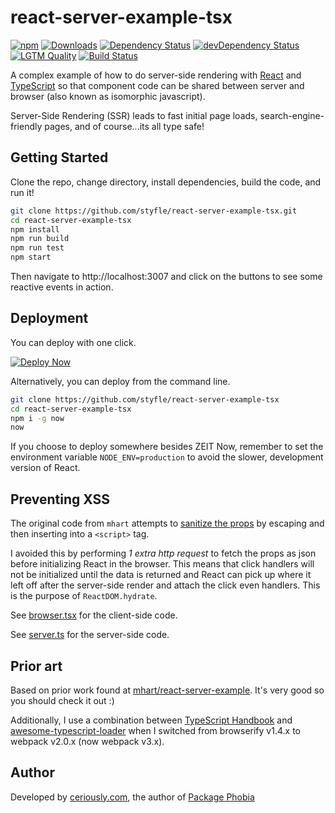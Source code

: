 # react-server-example-tsx

[![npm](https://badgen.net/npm/v/react-server-example-tsx)](https://www.npmjs.com/package/react-server-example-tsx)
[![Downloads](https://badgen.net/npm/dt/react-server-example-tsx)](https://www.npmjs.com/package/react-server-example-tsx)
[![Dependency Status](https://badgen.net/david/dep/styfle/react-server-example-tsx)](https://david-dm.org/styfle/react-server-example-tsx)
[![devDependency Status](https://badgen.net/david/dev/styfle/react-server-example-tsx)](https://david-dm.org/styfle/react-server-example-tsx?type=dev)
[![LGTM Quality](https://badgen.net/lgtm/grade/javascript/g/styfle/react-server-example-tsx)](https://lgtm.com/projects/g/styfle/react-server-example-tsx/)
[![Build Status](https://badgen.net/travis/styfle/react-server-example-tsx)](https://travis-ci.org/styfle/react-server-example-tsx)

A complex example of how to do server-side rendering with
[React](http://facebook.github.io/react/) and [TypeScript](https://www.typescriptlang.org/) so that component code can be shared between server and browser (also known as isomorphic javascript).

Server-Side Rendering (SSR) leads to fast initial page loads, search-engine-friendly pages, and of course...its all type safe!


## Getting Started

Clone the repo, change directory, install dependencies, build the code, and run it!

```sh
git clone https://github.com/styfle/react-server-example-tsx.git
cd react-server-example-tsx
npm install
npm run build
npm run test
npm start
```

Then navigate to http://localhost:3007 and click on the buttons to see some reactive events in action.

## Deployment

You can deploy with one click.

[![Deploy Now](https://zeit.co/button)](https://zeit.co/new/project?template=styfle/react-server-example-tsx)

Alternatively, you can deploy from the command line.

```sh
git clone https://github.com/styfle/react-server-example-tsx
cd react-server-example-tsx
npm i -g now
now
```

If you choose to deploy somewhere besides ZEIT Now, remember to set the environment variable `NODE_ENV=production` to avoid the slower, development version of React.

## Preventing XSS

The original code from `mhart` attempts to [sanitize the props](https://github.com/mhart/react-server-example/blob/feada6183fe2fbb1a746492e157febe49eeafdcd/server.js#L106) by escaping and then inserting into a `<script>` tag.

I avoided this by performing *1 extra http request* to fetch the props as json before initializing React in the browser. This means that click handlers will not be initialized until the data is returned and React can pick up where it left off after the server-side render and attach the click even handlers. This is the purpose of `ReactDOM.hydrate`.

See [browser.tsx](https://github.com/styfle/react-server-example-tsx/blob/master/src/browser.tsx) for the client-side code.

See [server.ts](https://github.com/styfle/react-server-example-tsx/blob/master/src/server.ts) for the server-side code.

## Prior art

Based on prior work found at [mhart/react-server-example](https://github.com/mhart/react-server-example). It's very good so you should check it out :)

Additionally, I use a combination between [TypeScript Handbook](https://www.typescriptlang.org/docs/handbook/react-&-webpack.html#create-a-webpack-configuration-file) and [awesome-typescript-loader](https://github.com/s-panferov/awesome-typescript-loader#configuration) when I switched from browserify v1.4.x to webpack v2.0.x (now webpack v3.x).

## Author

Developed by [ceriously.com](https://www.ceriously.com), the author of [Package Phobia](https://github.com/styfle/packagephobia)
